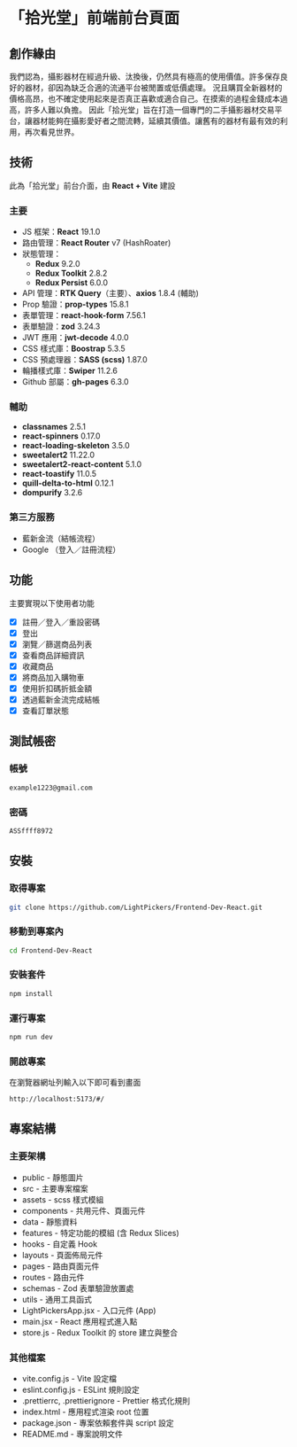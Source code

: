 # 「拾光堂」前端前台頁面

## 創作緣由
我們認為，攝影器材在經過升級、汰換後，仍然具有極高的使用價值。許多保存良好的器材，卻因為缺乏合適的流通平台被閒置或低價處理。
況且購買全新器材的價格高昂，也不確定使用起來是否真正喜歡或適合自己。在摸索的過程金錢成本過高，許多人難以負擔。
因此「拾光堂」旨在打造一個專門的二手攝影器材交易平台，讓器材能夠在攝影愛好者之間流轉，延續其價值。讓舊有的器材有最有效的利用，再次看見世界。

## 技術
此為「拾光堂」前台介面，由 **React + Vite** 建設

### 主要
- JS 框架：**React** 19.1.0
- 路由管理：**React Router** v7 (HashRoater)
- 狀態管理：
  - **Redux** 9.2.0
  - **Redux Toolkit** 2.8.2
  - **Redux Persist** 6.0.0
- API 管理：**RTK Query**（主要）、**axios** 1.8.4 (輔助)
- Prop 驗證：**prop-types** 15.8.1
- 表單管理：**react-hook-form** 7.56.1
- 表單驗證：**zod** 3.24.3
- JWT 應用：**jwt-decode** 4.0.0
- CSS 樣式庫：**Boostrap** 5.3.5
- CSS 預處理器：**SASS (scss)** 1.87.0
- 輪播樣式庫：**Swiper** 11.2.6
- Github 部屬：**gh-pages** 6.3.0


### 輔助
- **classnames** 2.5.1
- **react-spinners** 0.17.0
- **react-loading-skeleton** 3.5.0
- **sweetalert2** 11.22.0
- **sweetalert2-react-content** 5.1.0
- **react-toastify** 11.0.5
- **quill-delta-to-html** 0.12.1
- **dompurify** 3.2.6

### 第三方服務
- 藍新金流（結帳流程）
- Google （登入／註冊流程）

## 功能
主要實現以下使用者功能
- [x] 註冊／登入／重設密碼
- [x] 登出
- [x] 瀏覽／篩選商品列表
- [x] 查看商品詳細資訊
- [x] 收藏商品
- [x] 將商品加入購物車
- [x] 使用折扣碼折抵金額
- [x] 透過藍新金流完成結帳
- [x] 查看訂單狀態

## 測試帳密
### 帳號
```bash
example1223@gmail.com
```

### 密碼
```bash
ASSffff8972
```

## 安裝
### 取得專案
```bash
git clone https://github.com/LightPickers/Frontend-Dev-React.git
```

### 移動到專案內
```bash
cd Frontend-Dev-React
```

### 安裝套件
```bash
npm install
```

### 運行專案
```bash
npm run dev
```
### 開啟專案
在瀏覽器網址列輸入以下即可看到畫面

```bash
http://localhost:5173/#/
```
## 專案結構

### 主要架構
- public - 靜態圖片
- src - 主要專案檔案
- assets - scss 樣式模組
- components - 共用元件、頁面元件
- data - 靜態資料
- features - 特定功能的模組 (含 Redux Slices)
- hooks - 自定義 Hook
- layouts - 頁面佈局元件
- pages - 路由頁面元件
- routes - 路由元件
- schemas - Zod 表單驗證放置處
- utils - 通用工具函式
- LightPickersApp.jsx - 入口元件 (App)
- main.jsx - React 應用程式進入點
- store.js - Redux Toolkit 的 store 建立與整合

### 其他檔案
- vite.config.js - Vite 設定檔
- eslint.config.js - ESLint 規則設定
- .prettierrc, .prettierignore - Prettier 格式化規則
- index.html - 應用程式渲染 root 位置
- package.json - 專案依賴套件與 script 設定
- README.md - 專案說明文件
